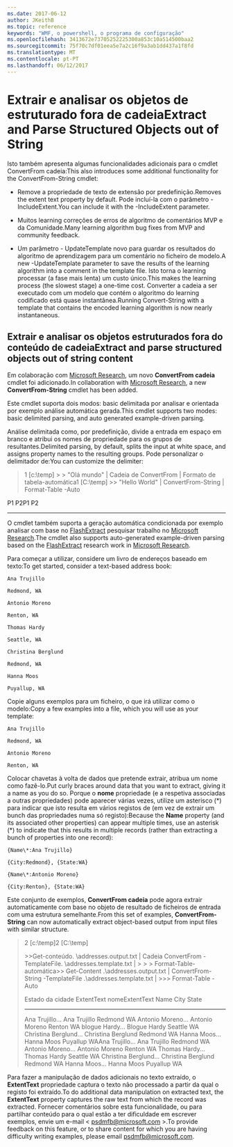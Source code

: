 ```yaml
---
ms.date: 2017-06-12
author: JKeithB
ms.topic: reference
keywords: "WMF, o powershell, o programa de configuração"
ms.openlocfilehash: 3413672e73705252225300a853c10a514500baa2
ms.sourcegitcommit: 75f70c7df01eea5e7a2c16f9a3ab1dd437a1f8fd
ms.translationtype: MT
ms.contentlocale: pt-PT
ms.lasthandoff: 06/12/2017
---
```

# <a name="extract-and-parse-structured-objects-out-of-string"></a><span data-ttu-id="866aa-102">Extrair e analisar os objetos de estruturado fora de cadeia</span><span class="sxs-lookup"><span data-stu-id="866aa-102">Extract and Parse Structured Objects out of String</span></span>
<span data-ttu-id="866aa-103">Isto também apresenta algumas funcionalidades adicionais para o cmdlet ConvertFrom cadeia:</span><span class="sxs-lookup"><span data-stu-id="866aa-103">This also introduces some additional functionality for the ConvertFrom-String cmdlet:</span></span>

-   <span data-ttu-id="866aa-104">Remove a propriedade de texto de extensão por predefinição.</span><span class="sxs-lookup"><span data-stu-id="866aa-104">Removes the extent text property by default.</span></span> <span data-ttu-id="866aa-105">Pode incluí-la com o parâmetro - IncludeExtent.</span><span class="sxs-lookup"><span data-stu-id="866aa-105">You can include it with the -IncludeExtent parameter.</span></span>

-   <span data-ttu-id="866aa-106">Muitos learning correções de erros de algoritmo de comentários MVP e da Comunidade.</span><span class="sxs-lookup"><span data-stu-id="866aa-106">Many learning algorithm bug fixes from MVP and community feedback.</span></span>

-   <span data-ttu-id="866aa-107">Um parâmetro - UpdateTemplate novo para guardar os resultados do algoritmo de aprendizagem para um comentário no ficheiro de modelo.</span><span class="sxs-lookup"><span data-stu-id="866aa-107">A new -UpdateTemplate parameter to save the results of the learning algorithm into a comment in the template file.</span></span> <span data-ttu-id="866aa-108">Isto torna o learning processar (a fase mais lenta) um custo único.</span><span class="sxs-lookup"><span data-stu-id="866aa-108">This makes the learning process (the slowest stage) a one-time cost.</span></span> <span data-ttu-id="866aa-109">Converter a cadeia a ser executado com um modelo que contém o algoritmo do learning codificado está quase instantânea.</span><span class="sxs-lookup"><span data-stu-id="866aa-109">Running Convert-String with a template that contains the encoded learning algorithm is now nearly instantaneous.</span></span>


<a name="extract-and-parse-structured-objects-out-of-string-content"></a><span data-ttu-id="866aa-110">Extrair e analisar os objetos estruturados fora do conteúdo de cadeia</span><span class="sxs-lookup"><span data-stu-id="866aa-110">Extract and parse structured objects out of string content</span></span>
----------------------------------------------------------

<span data-ttu-id="866aa-111">Em colaboração com [Microsoft Research](http://research.microsoft.com/), um novo **ConvertFrom cadeia** cmdlet foi adicionado.</span><span class="sxs-lookup"><span data-stu-id="866aa-111">In collaboration with [Microsoft Research](http://research.microsoft.com/), a new **ConvertFrom-String** cmdlet has been added.</span></span>

<span data-ttu-id="866aa-112">Este cmdlet suporta dois modos: basic delimitada por analisar e orientada por exemplo análise automática gerada.</span><span class="sxs-lookup"><span data-stu-id="866aa-112">This cmdlet supports two modes: basic delimited parsing, and auto generated example-driven parsing.</span></span>

<span data-ttu-id="866aa-113">Análise delimitada como, por predefinição, divide a entrada em espaço em branco e atribui os nomes de propriedade para os grupos de resultantes.</span><span class="sxs-lookup"><span data-stu-id="866aa-113">Delimited parsing, by default, splits the input at white space, and assigns property names to the resulting groups.</span></span> <span data-ttu-id="866aa-114">Pode personalizar o delimitador de:</span><span class="sxs-lookup"><span data-stu-id="866aa-114">You can customize the delimiter:</span></span>

> <span data-ttu-id="866aa-115">1 \[c:\\temp\] &gt; &gt; "Olá mundo" | Cadeia de ConvertFrom | Formato de tabela-automática</span><span class="sxs-lookup"><span data-stu-id="866aa-115">1 \[C:\\temp\] &gt;&gt; "Hello World" | ConvertFrom-String | Format-Table -Auto</span></span>

<span data-ttu-id="866aa-116">P1 P2</span><span class="sxs-lookup"><span data-stu-id="866aa-116">P1    P2</span></span>
--    --

<span data-ttu-id="866aa-117">O cmdlet também suporta a geração automática condicionada por exemplo analisar com base no [FlashExtract](http://research.microsoft.com/en-us/um/people/sumitg/flashextract.html) pesquisar trabalho no [Microsoft Research](http://research.microsoft.com).</span><span class="sxs-lookup"><span data-stu-id="866aa-117">The cmdlet also supports auto-generated example-driven parsing based on the [FlashExtract](http://research.microsoft.com/en-us/um/people/sumitg/flashextract.html) research work in [Microsoft Research](http://research.microsoft.com).</span></span>

<span data-ttu-id="866aa-118">Para começar a utilizar, considere um livro de endereços baseado em texto:</span><span class="sxs-lookup"><span data-stu-id="866aa-118">To get started, consider a text-based address book:</span></span>

    Ana Trujillo

    Redmond, WA

    Antonio Moreno

    Renton, WA

    Thomas Hardy

    Seattle, WA

    Christina Berglund

    Redmond, WA

    Hanna Moos

    Puyallup, WA

<span data-ttu-id="866aa-119">Copie alguns exemplos para um ficheiro, o que irá utilizar como o modelo:</span><span class="sxs-lookup"><span data-stu-id="866aa-119">Copy a few examples into a file, which you will use as your template:</span></span>

    Ana Trujillo

    Redmond, WA

    Antonio Moreno

    Renton, WA

   

<span data-ttu-id="866aa-120">Colocar chavetas à volta de dados que pretende extrair, atribua um nome como fazê-lo.</span><span class="sxs-lookup"><span data-stu-id="866aa-120">Put curly braces around data that you want to extract, giving it a name as you do so.</span></span> <span data-ttu-id="866aa-121">Porque o **nome** propriedade (e a respetiva associadas a outras propriedades) pode aparecer várias vezes, utilize um asterisco (\*) para indicar que isto resulta em vários registos de (em vez de extrair um bunch das propriedades numa só registo):</span><span class="sxs-lookup"><span data-stu-id="866aa-121">Because the **Name** property (and its associated other properties) can appear multiple times, use an asterisk (\*) to indicate that this results in multiple records (rather than extracting a bunch of properties into one record):</span></span>

    {Name\*:Ana Trujillo}

    {City:Redmond}, {State:WA}

    {Name\*:Antonio Moreno}

    {City:Renton}, {State:WA}

<span data-ttu-id="866aa-122">Este conjunto de exemplos, **ConvertFrom cadeia** pode agora extrair automaticamente com base no objeto de resultado de ficheiros de entrada com uma estrutura semelhante.</span><span class="sxs-lookup"><span data-stu-id="866aa-122">From this set of examples, **ConvertFrom-String** can now automatically extract object-based output from input files with similar structure.</span></span>

> <span data-ttu-id="866aa-123">2 \[c:\\temp\]</span><span class="sxs-lookup"><span data-stu-id="866aa-123">2 \[C:\\temp\]</span></span>
>
> <span data-ttu-id="866aa-124">&gt;&gt;Get-conteúdo. \\addresses.output.txt | Cadeia ConvertFrom - TemplateFile. \\addresses.template.txt | &gt; &gt; &gt; Format-Table-automática</span><span class="sxs-lookup"><span data-stu-id="866aa-124">&gt;&gt; Get-Content .\\addresses.output.txt | ConvertFrom-String -TemplateFile .\\addresses.template.txt | &gt;&gt;&gt; Format-Table -Auto</span></span>
>
> <span data-ttu-id="866aa-125">Estado da cidade ExtentText nome</span><span class="sxs-lookup"><span data-stu-id="866aa-125">ExtentText                     Name               City     State</span></span>
> ----------                     ----               ----     -----
> <span data-ttu-id="866aa-126">Ana Trujillo...                Ana Trujillo Redmond WA Antonio Moreno...              Antonio Moreno Renton WA blogue Hardy...                Blogue Hardy Seattle WA Christina Berglund...          Christina Berglund Redmond WA Hanna Moos...                  Hanna Moos Puyallup WA</span><span class="sxs-lookup"><span data-stu-id="866aa-126">Ana Trujillo...                Ana Trujillo       Redmond  WA Antonio Moreno...              Antonio Moreno     Renton   WA Thomas Hardy...                Thomas Hardy       Seattle  WA Christina Berglund...          Christina Berglund Redmond  WA Hanna Moos...                  Hanna Moos         Puyallup WA</span></span>

<span data-ttu-id="866aa-127">Para fazer a manipulação de dados adicionais no texto extraído, o **ExtentText** propriedade captura o texto não processado a partir da qual o registo foi extraído.</span><span class="sxs-lookup"><span data-stu-id="866aa-127">To do additional data manipulation on extracted text, the **ExtentText** property captures the raw text from which the record was extracted.</span></span> <span data-ttu-id="866aa-128">Fornecer comentários sobre esta funcionalidade, ou para partilhar conteúdo para o qual estão a ter dificuldade em escrever exemplos, envie um e-mail < psdmfb@microsoft.com >.</span><span class="sxs-lookup"><span data-stu-id="866aa-128">To provide feedback on this feature, or to share content for which you are having difficulty writing examples, please email <psdmfb@microsoft.com>.</span></span>


